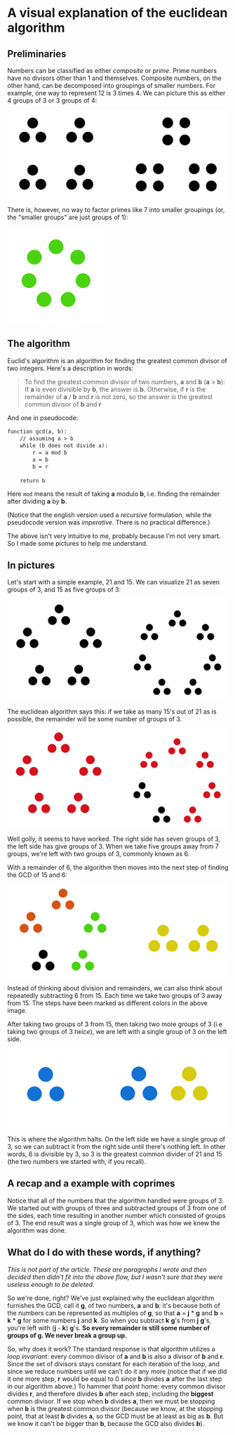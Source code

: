 # A visual explanation of the euclidean algorithm

## Preliminaries

Numbers can be classified as either *composite* or *prime*. Prime numbers have no divisors other than 1 and themselves. Composite numbers, on the other hand, can be decomposed into groupings of smaller numbers. For example, one way to represent 12 is 3 times 4. We can picture this as either 4 groups of 3 or 3 groups of 4:

![](images/twelve.png)

There is, however, no way to factor primes like 7 into smaller groupings (or, the "smaller groups" are just groups of 1):

![](images/seven.png)

## The algorithm
Euclid's algorithm is an algorithm for finding the greatest common divisor of two integers. Here's a description in words:

  > To find the greatest common divisor of two numbers, **a** and **b** (**a** > **b**):
  > If **a** is even divisible by **b**, the answer is **b**.
  > Otherwise, if **r** is the remainder of **a** / **b** and **r** is not zero, so the answer is the greatest common divisor of **b** and **r**

And one in pseudocode:

    function gcd(a, b):
        // assuming a > b
        while (b does not divide a):
            r = a mod b
            a = b
            b = r
        
        return b

Here `mod` means the result of taking **a** modulo **b**, i.e. finding the remainder after dividing **a** by **b**.

(Notice that the english version used a *recursive* formulation, while the pseudocode version was *imperative*. There is no practical difference.)

The above isn't very intuitive to me, probably because I'm not very smart. So I made some pictures to help me understand.

## In pictures

Let's start with a simple example, 21 and 15. We can visualize 21 as seven groups of 3, and 15 as five groups of 3:

![](images/21_15.png)

The euclidean algorithm says this: if we take as many 15's out of 21 as is possible, the remainder will be some number of groups of 3.

![](images/21_15_rem1.png)

Well golly, it seems to have worked. The right side has seven groups of 3, the left side has give groups of 3. When we take five groups away from 7 groups, we're left with two groups of 3, commonly known as 6.

With a remainder of 6, the algorithm then moves into the next step of finding the GCD of 15 and 6:

![](images/21_15_rem2.png)

Instead of thinking about division and remainders, we can also think about repeatedly subtracting 6 from 15. Each time we take two groups of 3 away from 15. The steps have been marked as different colors in the above image.

After taking two groups of 3 from 15, then taking two more groups of 3 (i.e taking two groups of 3 *twice*), we are left with a single group of 3 on the left side.

![](images/21_15_rem3.png)

This is where the algorithm halts. On the left side we have a single group of 3, so we can subtract it from the right side until there's nothing left. In other words, 6 is divisible by 3, so 3 is the greatest common divider of 21 and 15 (the two numbers we started with, if you recall).

## A recap and a example with coprimes
Notice that all of the numbers that the algorithm handled were groups of 3. We started out with groups of three and subtracted groups of 3 from one of the sides, each time resulting in another number which consisted of groups of 3. The end result was a single group of 3, which was how we knew the algorithm was done.



## What do I do with these words, if anything?
*This is not part of the article. These are paragraphs I wrote and then decided then didn't fit into the above flow, but I wasn't sure that they were useless enough to be deleted.*

So we're done, right? We've just explained why the euclidean algorithm furnishes the GCD, call it **g**, of two numbers, **a** and **b**: it's because both of the numbers can be represented as multiples of **g**, so that **a** = **j** * **g** and **b** = **k** * **g** for some numbers **j** and **k**. So when you subtract **k** **g**'s from **j** **g**'s, you're left with (**j** - **k**) **g**'s. **So every remainder is still some number of groups of g. We never break a group up.**

So, why does it work? The standard response is that algorithm utilizes a *loop invariant*: every common divisor of **a** and **b** is also a divisor of **b** and **r**. Since the set of divisors stays constant for each iteration of the loop, and since we reduce numbers until we can't do it any more (notice that if we did it one more step, **r** would be equal to 0 since **b** divides **a** after the last step in our algorithm above.) To hammer that point home: every common divisor divides **r**, and therefore divides **b** after each step, including the **biggest** common divisor. If we stop when **b** divides **a**, then we must be stopping when **b** is the greatest common divisor (because we know, at the stopping point, that at least **b** divides **a**, so the GCD must be at least as big as **b**. But we know it can't be bigger than **b**, because the GCD also divides **b**).
